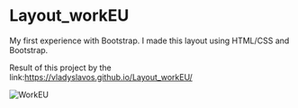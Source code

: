 # Layout_workEU
My first experience with Bootstrap.
I made this layout using HTML/CSS and Bootstrap.

Result of this project by the link:https://vladyslavos.github.io/Layout_workEU/

![WorkEU](https://user-images.githubusercontent.com/67589338/103177186-d31f7500-4880-11eb-9740-b620f1956211.png)
